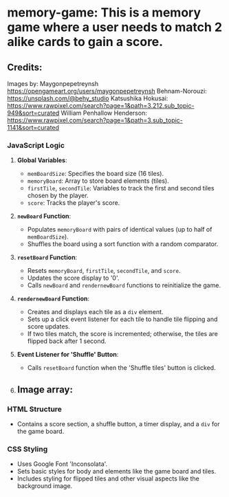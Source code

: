 # memory-game: This is a memory game where a user needs to match 2 alike cards to gain a score.

## Credits: 
Images by: 
Maygonpepetreynsh https://opengameart.org/users/maygonpepetreynsh
Behnam-Norouzi: https://unsplash.com/@behy_studio
Katsushika Hokusai: https://www.rawpixel.com/search?page=1&path=3.212.sub_topic-949&sort=curated
William Penhallow Henderson: https://www.rawpixel.com/search?page=1&path=3.sub_topic-1141&sort=curated

### JavaScript Logic
1. **Global Variables**:
   - `memBoardSize`: Specifies the board size (16 tiles).
   - `memoryBoard`: Array to store board elements (tiles).
   - `firstTile`, `secondTile`: Variables to track the first and second tiles chosen by the player.
   - `score`: Tracks the player's score.

2. **`newBoard` Function**:
   - Populates `memoryBoard` with pairs of identical values (up to half of `memBoardSize`).
   - Shuffles the board using a sort function with a random comparator.

3. **`resetBoard` Function**:
   - Resets `memoryBoard`, `firstTile`, `secondTile`, and `score`.
   - Updates the score display to '0'.
   - Calls `newBoard` and `rendernewBoard` functions to reinitialize the game.

4. **`rendernewBoard` Function**:
   - Creates and displays each tile as a `div` element.
   - Sets up a click event listener for each tile to handle tile flipping and score updates.
   - If two tiles match, the score is incremented; otherwise, the tiles are flipped back after 1 second.

5. **Event Listener for 'Shuffle' Button**:
   - Calls `resetBoard` function when the 'Shuffle tiles' button is clicked.

6. **Image array**:
   -

### HTML Structure
- Contains a score section, a shuffle button, a timer display, and a `div` for the game board.

### CSS Styling
- Uses Google Font 'Inconsolata'.
- Sets basic styles for body and elements like the game board and tiles.
- Includes styling for flipped tiles and other visual aspects like the background image.
